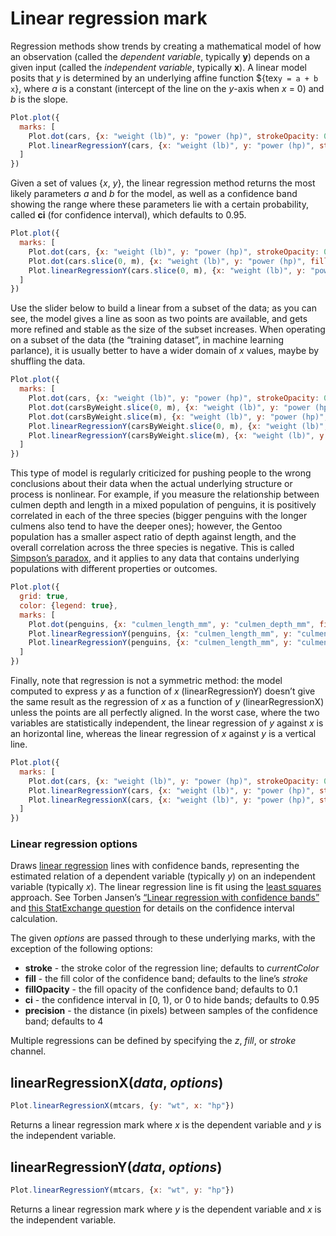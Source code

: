 # Linear regression mark

Regression methods show trends by creating a mathematical model of how an observation (called the _dependent variable_, typically **y**) depends on a given input (called the _independent variable_, typically **x**). A linear model posits that _y_ is determined by an underlying affine function ${tex`y = a + b x`}, where _a_ is a constant (intercept of the line on the _y_-axis when _x_ = 0) and _b_ is the slope.

```js
Plot.plot({
  marks: [
    Plot.dot(cars, {x: "weight (lb)", y: "power (hp)", strokeOpacity: 0.5, r: 2}),
    Plot.linearRegressionY(cars, {x: "weight (lb)", y: "power (hp)", stroke: "steelblue", ci: 0.95})
  ]
})
```

Given a set of values {*x*, *y*}, the linear regression method returns the most likely parameters _a_ and _b_ for the model, as well as a confidence band showing the range where these parameters lie with a certain probability, called **ci** (for confidence interval), which defaults to 0.95.

```js
Plot.plot({
  marks: [
    Plot.dot(cars, {x: "weight (lb)", y: "power (hp)", strokeOpacity: 0.5, r: 2}),
    Plot.dot(cars.slice(0, m), {x: "weight (lb)", y: "power (hp)", fill: "steelblue", r: 2}),
    Plot.linearRegressionY(cars.slice(0, m), {x: "weight (lb)", y: "power (hp)", stroke: "steelblue"})
  ]
})
```

Use the slider below to build a linear from a subset of the data; as you can see, the model gives a line as soon as two points are available, and gets more refined and stable as the size of the subset increases. When operating on a subset of the data (the “training dataset”, in machine learning parlance), it is usually better to have a wider domain of *x* values, maybe by shuffling the data.

<!-- viewof m = Inputs.range([0, cars.length], {step: 1, label: "Number of points"}) -->

```js
Plot.plot({
  marks: [
    Plot.dot(cars, {x: "weight (lb)", y: "power (hp)", strokeOpacity: 0.5, r: 2}),
    Plot.dot(carsByWeight.slice(0, m), {x: "weight (lb)", y: "power (hp)", fill: "steelblue", r: 2}),
    Plot.dot(carsByWeight.slice(m), {x: "weight (lb)", y: "power (hp)", fill: "orange", r: 2}),
    Plot.linearRegressionY(carsByWeight.slice(0, m), {x: "weight (lb)", y: "power (hp)", stroke: "steelblue", ci: 0.95}),
    Plot.linearRegressionY(carsByWeight.slice(m), {x: "weight (lb)", y: "power (hp)", stroke: "orange", ci: 0.95})
  ]
})
```

<!-- carsByWeight = d3.sort(cars, d => d["weight (lb)"]) -->

This type of model is regularly criticized for pushing people to the wrong conclusions about their data when the actual underlying structure or process is nonlinear. For example, if you measure the relationship between culmen depth and length in a mixed population of penguins, it is positively correlated in each of the three species (bigger penguins with the longer culmens also tend to have the deeper ones); however, the Gentoo population has a smaller aspect ratio of depth against length, and the overall correlation across the three species is negative. This is called [Simpson’s paradox](https://en.wikipedia.org/wiki/Simpson%27s_paradox), and it applies to any data that contains underlying populations with different properties or outcomes.

```js
Plot.plot({
  grid: true,
  color: {legend: true},
  marks: [
    Plot.dot(penguins, {x: "culmen_length_mm", y: "culmen_depth_mm", fill: "species"}),
    Plot.linearRegressionY(penguins, {x: "culmen_length_mm", y: "culmen_depth_mm", stroke: "species"}),
    Plot.linearRegressionY(penguins, {x: "culmen_length_mm", y: "culmen_depth_mm"})
  ]
})
```

Finally, note that regression is not a symmetric method: the model computed to express _y_ as a function of _x_ (linearRegressionY) doesn’t give the same result as the regression of _x_ as a function of _y_ (linearRegressionX) unless the points are all perfectly aligned. In the worst case, where the two variables are statistically independent, the linear regression of _y_ against _x_ is an horizontal line, whereas the linear regression of _x_ against _y_ is a vertical line.

```js
Plot.plot({
  marks: [
    Plot.dot(cars, {x: "weight (lb)", y: "power (hp)", strokeOpacity: 0.5, r: 2}),
    Plot.linearRegressionY(cars, {x: "weight (lb)", y: "power (hp)", stroke: "steelblue"}),
    Plot.linearRegressionX(cars, {x: "weight (lb)", y: "power (hp)", stroke: "orange"})
  ]
})
```

### Linear regression options

Draws [linear regression](https://en.wikipedia.org/wiki/Linear_regression) lines with confidence bands, representing the estimated relation of a dependent variable (typically *y*) on an independent variable (typically *x*). The linear regression line is fit using the [least squares](https://en.wikipedia.org/wiki/Least_squares) approach. See Torben Jansen’s [“Linear regression with confidence bands”](https://observablehq.com/@toja/linear-regression-with-confidence-bands) and [this StatExchange question](https://stats.stackexchange.com/questions/101318/understanding-shape-and-calculation-of-confidence-bands-in-linear-regression) for details on the confidence interval calculation.

The given *options* are passed through to these underlying marks, with the exception of the following options:

* **stroke** - the stroke color of the regression line; defaults to *currentColor*
* **fill** - the fill color of the confidence band; defaults to the line’s *stroke*
* **fillOpacity** - the fill opacity of the confidence band; defaults to 0.1
* **ci** - the confidence interval in [0, 1), or 0 to hide bands; defaults to 0.95
* **precision** - the distance (in pixels) between samples of the confidence band; defaults to 4

Multiple regressions can be defined by specifying the *z*, *fill*, or *stroke* channel.

## linearRegressionX(*data*, *options*)

```js
Plot.linearRegressionX(mtcars, {y: "wt", x: "hp"})
```

Returns a linear regression mark where *x* is the dependent variable and *y* is the independent variable.

## linearRegressionY(*data*, *options*)

```js
Plot.linearRegressionY(mtcars, {x: "wt", y: "hp"})
```

Returns a linear regression mark where *y* is the dependent variable and *x* is the independent variable.
